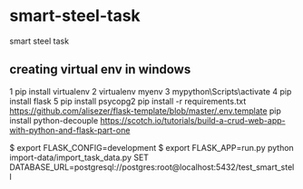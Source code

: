 # smart-steel-task
smart steel task

## creating virtual env in windows
1 pip install virtualenv
2 virtualenv myenv
3 mypython\Scripts\activate
4 pip install flask
5 pip install psycopg2
pip install -r requirements.txt
https://github.com/alisezer/flask-template/blob/master/.env.template
pip install python-decouple
https://scotch.io/tutorials/build-a-crud-web-app-with-python-and-flask-part-one

$ export FLASK_CONFIG=development
$ export FLASK_APP=run.py
python import-data/import_task_data.py
SET DATABASE_URL=postgresql://postgres:root@localhost:5432/test_smart_stell

